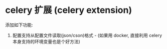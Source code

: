 # celery 扩展 (celery extension)

添加如下功能:

1. 配置支持从配置文件读取(json/cson)格式 - (如果用 docker, 直接利用 celery 本身支持的环境变量也是个好方法)

